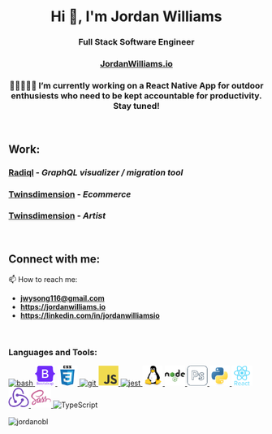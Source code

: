 <h1 align="center">Hi 👋, I'm Jordan Williams</h1>
<h3 align="center">Full Stack Software Engineer</h3>
<h3 align="center"><a href='https://jordanwilliams.io'>JordanWilliams.io</a></h3>

<h3 align="center"> 🥾🧗🏼‍♂️🤙 I’m currently working on a React Native App for outdoor enthusiests who need to be kept accountable for productivity. Stay tuned!</h3>


<br>
<h2 align="left">Work:</h2>
<h3 align="left"><a href="https://radiql.herokuapp.com" target='_blank' >Radiql</a> - <i> GraphQL visualizer / migration tool</i></h3>
<h3 align="left"><a href='https://twinsdimension.herokuapp.com'>Twinsdimension</a> -<i> Ecommerce</i></h3>
<h3 align="left"><a href='https://lolaslab.beyalikhari.com'>Twinsdimension</a> -<i> Artist</i></h3>
<br>


<h2 align="left">Connect with me:</h2>

📫 How to reach me:
-  **jwysong116@gmail.com**
-  **https://jordanwilliams.io**
-  **https://linkedin.com/in/jordanwilliamsio**
<br>

<p align="left">
</p>

<h3 align="left">Languages and Tools:</h3>
<p align="left"> <a href="https://www.gnu.org/software/bash/" target="_blank" rel="noreferrer"> <img src="https://www.vectorlogo.zone/logos/gnu_bash/gnu_bash-icon.svg" alt="bash" width="40" height="40"/> </a> <a href="https://getbootstrap.com" target="_blank" rel="noreferrer"> <img src="https://raw.githubusercontent.com/devicons/devicon/master/icons/bootstrap/bootstrap-plain-wordmark.svg" alt="bootstrap" width="40" height="40"/> </a> <a href="https://www.w3schools.com/css/" target="_blank" rel="noreferrer"> <img src="https://raw.githubusercontent.com/devicons/devicon/master/icons/css3/css3-original-wordmark.svg" alt="css3" width="40" height="40"/> </a> <a href="https://git-scm.com/" target="_blank" rel="noreferrer"> <img src="https://www.vectorlogo.zone/logos/git-scm/git-scm-icon.svg" alt="git" width="40" height="40"/> </a> <a href="https://developer.mozilla.org/en-US/docs/Web/JavaScript" target="_blank" rel="noreferrer"> <img src="https://raw.githubusercontent.com/devicons/devicon/master/icons/javascript/javascript-original.svg" alt="javascript" width="40" height="40"/> </a> <a href="https://jestjs.io" target="_blank" rel="noreferrer"> <img src="https://www.vectorlogo.zone/logos/jestjsio/jestjsio-icon.svg" alt="jest" width="40" height="40"/> </a> <a href="https://www.linux.org/" target="_blank" rel="noreferrer"> <img src="https://raw.githubusercontent.com/devicons/devicon/master/icons/linux/linux-original.svg" alt="linux" width="40" height="40"/> </a> <a href="https://nodejs.org" target="_blank" rel="noreferrer"> <img src="https://raw.githubusercontent.com/devicons/devicon/master/icons/nodejs/nodejs-original-wordmark.svg" alt="nodejs" width="40" height="40"/> </a> <a href="https://www.photoshop.com/en" target="_blank" rel="noreferrer"> <img src="https://raw.githubusercontent.com/devicons/devicon/master/icons/photoshop/photoshop-line.svg" alt="photoshop" width="40" height="40"/> </a> <a href="https://www.python.org" target="_blank" rel="noreferrer"> <img src="https://raw.githubusercontent.com/devicons/devicon/master/icons/python/python-original.svg" alt="python" width="40" height="40"/> </a> <a href="https://reactjs.org/" target="_blank" rel="noreferrer"> <img src="https://raw.githubusercontent.com/devicons/devicon/master/icons/react/react-original-wordmark.svg" alt="react" width="40" height="40"/> </a> <a href="https://redux.js.org" target="_blank" rel="noreferrer"> <img src="https://raw.githubusercontent.com/devicons/devicon/master/icons/redux/redux-original.svg" alt="redux" width="40" height="40"/> </a> <a href="https://sass-lang.com" target="_blank" rel="noreferrer"> <img src="https://raw.githubusercontent.com/devicons/devicon/master/icons/sass/sass-original.svg" alt="sass" width="40" height="40"/> </a> <img src="https://upload.wikimedia.org/wikipedia/commons/4/4c/Typescript_logo_2020.svg" alt="TypeScript" width="40" height="40"/>  </p>

<p><img align="center" src="https://github-readme-stats.vercel.app/api/top-langs?username=jordanobl&show_icons=true&locale=en&layout=compact" alt="jordanobl" /></p>


